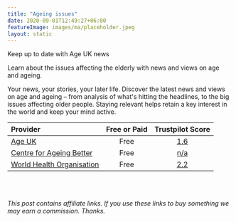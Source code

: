 ```yaml
---
title: "Ageing issues"
date: 2020-09-01T12:49:27+06:00
featureImage: images/ma/placeholder.jpeg
layout: static
---
```


Keep up to date with Age UK news

Learn about the issues affecting the elderly with news and views on age and ageing.

Your news, your stories, your later life. Discover the latest news and views on age and ageing – from analysis of what's hitting the headlines, to the big issues affecting older people. Staying relevant helps retain a key interest in the world and keep your mind active. 

| Provider      | Free or Paid  |  Trustpilot Score  |
| :-----------          | :--------------:      |  :--------------:         |
| [Age UK](https://www.ageuk.org.uk/discover/) | Free | [1.6](https://www.trustpilot.com/review/ageuk.co.uk) | 
| [Centre for Ageing Better](https://ageing-better.org.uk/) | Free | [n/a](n/a) | 
| [World Health Organisation](https://www.who.int/news-room/fact-sheets/detail/ageing-and-health) | Free | [2.2](https://www.trustpilot.com/review/who.int) | 
  

<br/><br/>

*This post contains affiliate links. If you use these links to buy something we may
earn a commission. Thanks.*






